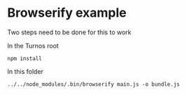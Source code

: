 # Browserify example

Two steps need to be done for this to work

In the Turnos root

    npm install

In this folder

    ../../node_modules/.bin/browserify main.js -o bundle.js
